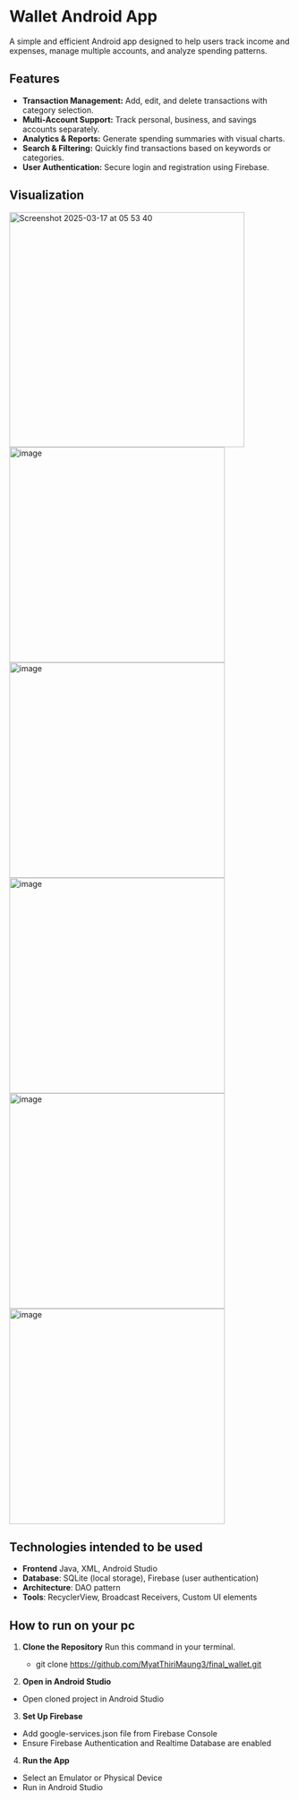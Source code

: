 # Wallet Android App

A simple and efficient Android app designed to help users track income and expenses, manage multiple accounts, and analyze spending patterns.

## Features  
- **Transaction Management:** Add, edit, and delete transactions with category selection.
- **Multi-Account Support:** Track personal, business, and savings accounts separately.
- **Analytics & Reports:** Generate spending summaries with visual charts.
- **Search & Filtering:** Quickly find transactions based on keywords or categories.
- **User Authentication:** Secure login and registration using Firebase.

## Visualization
<img width="420" alt="Screenshot 2025-03-17 at 05 53 40" src="https://github.com/user-attachments/assets/39367c11-b039-488d-9421-7cd083aa29bc" />
<img width="385" alt="image" src="https://github.com/user-attachments/assets/70dee6fd-0645-4bfd-b226-ef73affca285" />
<img width="385" alt="image" src="https://github.com/user-attachments/assets/051a06af-909c-4b0b-9756-dcfba1d9a195" />
<img width="385" alt="image" src="https://github.com/user-attachments/assets/b7a4a5ea-5840-485e-a099-0d6ea8e1ea4a" />
<img width="385" alt="image" src="https://github.com/user-attachments/assets/ce2625e2-348a-4e37-9009-d86b54c3bb8d" />
<img width="385" alt="image" src="https://github.com/user-attachments/assets/8a7df8c8-e18c-4ea1-ba26-22b2488c03df" />


## Technologies intended to be used 
- **Frontend** Java, XML, Android Studio
- **Database**: SQLite (local storage), Firebase (user authentication)
- **Architecture**: DAO pattern
- **Tools**: RecyclerView, Broadcast Receivers, Custom UI elements

## How to run on your pc
1. **Clone the Repository**
Run this command in your terminal.
      - git clone https://github.com/MyatThiriMaung3/final_wallet.git

2. **Open in Android Studio**
- Open cloned project in Android Studio

3. **Set Up Firebase**
- Add google-services.json file from Firebase Console
- Ensure Firebase Authentication and Realtime Database are enabled

4. **Run the App**
- Select an Emulator or Physical Device
- Run in Android Studio
